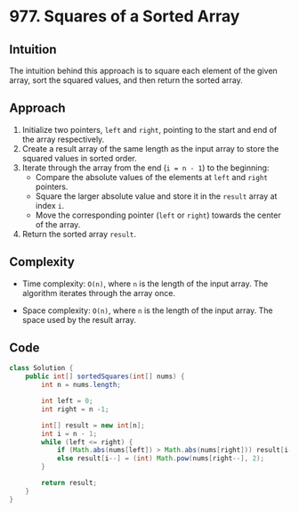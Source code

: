 # 977. Squares of a Sorted Array

## Intuition

The intuition behind this approach is to square each element of the given array, sort the squared values, and then return the sorted array.

## Approach

1. Initialize two pointers, `left` and `right`, pointing to the start and end of the array respectively.
2. Create a result array of the same length as the input array to store the squared values in sorted order.
3. Iterate through the array from the end (`i = n - 1`) to the beginning:
   - Compare the absolute values of the elements at `left` and `right` pointers.
   - Square the larger absolute value and store it in the `result` array at index `i`.
   - Move the corresponding pointer (`left` or `right`) towards the center of the array.
4. Return the sorted array `result`.

## Complexity

- Time complexity: `O(n)`, where `n` is the length of the input array. The algorithm iterates through the array once.

- Space complexity: `O(n)`, where `n` is the length of the input array. The space used by the result array.

## Code

```java
class Solution {
    public int[] sortedSquares(int[] nums) {
        int n = nums.length;

        int left = 0;
        int right = n -1;

        int[] result = new int[n];
        int i = n - 1;
        while (left <= right) {
            if (Math.abs(nums[left]) > Math.abs(nums[right])) result[i--] = (int) Math.pow(nums[left++], 2);
            else result[i--] = (int) Math.pow(nums[right--], 2);
        }

        return result;
    }
}
```
